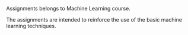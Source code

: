 Assignments belongs to Machine Learning course.

The assignments are intended to reinforce the use of the basic machine learning techniques.
